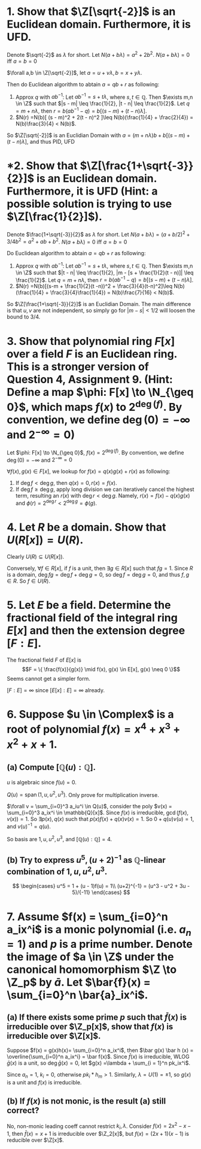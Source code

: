 # 1. Show that $\Z[\sqrt{-2}]$ is an Euclidean domain. Furthermore, it is UFD.
Denote $\sqrt{-2}$ as $\lambda$ for short. Let $N(a + b\lambda) = a^2 + 2b^2$. $N(a + b\lambda) = 0$ iff $a = b = 0$

$\forall a,b \in \Z[\sqrt{-2}]$, let $a = u + v\lambda, b = x + y\lambda$. 

Then do Euclidean algorithm to abtain $a = qb + r$ as following:
1. Approx $q$ with $ab^{-1}$: Let $ab^{-1} = s + t\lambda$, where $s,t \in \mathbb{Q}$. Then $\exists m,n \in \Z$ such that $|s - m| \leq \frac{1}{2}, |t - n| \leq \frac{1}{2}$. Let $q = m + n \lambda$, then $r = b(ab^{-1} - q) = b[(s - m) + (t - n)\lambda]$. 
2. $N(r) =N(b)[ (s - m)^2 + 2(t - n)^2 ]\leq N(b)(\frac{1}{4} + \frac{2}{4}) = N(b)\frac{3}{4} <  N(b)$.
   
So $\Z[\sqrt{-2}]$ is an Euclidian Domain with $a = (m+ n\lambda) b + b[(s-m) + (t-n)\lambda]$, and thus PID, UFD
# *2. Show that $\Z[\frac{1+\sqrt{-3}}{2}]$ is an Euclidean domain. Furthermore, it is UFD (Hint: a possible solution is trying to use $\Z[\frac{1}{2}]$).
Denote $\frac{1+\sqrt{-3}}{2}$ as $\lambda$ for short. Let $N(a + b\lambda) = (a + b/2)^2 + 3/4 b^2 = a^2 + ab + b^2$. $N(a + b\lambda) = 0$ iff $a = b = 0$

Do Euclidean algorithm to abtain $a = qb + r$ as following:
1. Approx $q$ with $ab^{-1}$: Let $ab^{-1} = s + t\lambda$, where $s,t \in \mathbb{Q}$. Then $\exists m,n \in \Z$ such that $|t - n| \leq \frac{1}{2}, |m - [s + \frac{1}{2}(t - n)]| \leq \frac{1}{2}$. Let $q = m + n \lambda$, then $r = b(ab^{-1} - q) = b[(s - m) + (t - n)\lambda]$.
2. $N(r) =N(b)[(s-m + \frac{1}{2}(t -n))^2 + \frac{3}{4}(t-n)^2]\leq N(b)(\frac{1}{4} + \frac{3}{4}\frac{1}{4}) = N(b)\frac{7}{16} <  N(b)$.

So $\Z[\frac{1+\sqrt{-3}}{2}]$ is an Euclidian Domain. The main difference is that $u,v$ are not independent, so simply go for $|m - s|<1/2$ will loosen the bound to $3/4$.
# 3. Show that polynomial ring $F[x]$ over a field $F$ is an Euclidean ring. This is a stronger version of Question 4, Assignment 9. (Hint: Define a map $\phi: F[x] \to \N_{\geq 0}$, which maps $f(x)$ to $2^{\deg(f)}$. By convention, we define $\deg(0) = -\infty$ and $2^{-\infty} = 0$)
Let $\phi: F[x] \to \N_{\geq 0}$, $f(x) = 2^{\deg(f)}$. By convention, we define $\deg(0) = -\infty$ and $2^{-\infty} = 0$

$\forall f(x), g(x) \in F[x]$, we lookup for $f(x) = q(x)g(x) + r(x)$ as following:
1. If $\deg f < \deg g$, then $q(x) = 0, r(x) = f(x)$.
2. If $\deg f \geq \deg g$, apply long division we can iteratively cancel the highest term, resulting an $r(x)$ with $\deg r < \deg g$. Namely, $r(x) = f(x) - q(x)g(x)$ and $\phi(r) = 2^{\deg r} < 2^{\deg g} = \phi(g)$.

# 4. Let $R$ be a domain. Show that $U(R[x]) = U(R)$.
Clearly $U(R) \subseteq U(R[x])$.

Conversely, $\forall f\in R[x]$, if $f$ is a unit, then $\exists g \in R[x]$ such that $fg = 1$. Since $R$ is a domain, $\deg fg =\deg f + \deg g = 0$, so $\deg f = \deg g = 0$, and thus $f,g \in R$. So $f \in U(R)$.

# 5. Let $E$ be a field. Determine the fractional field of the integral ring $E[x]$ and then the extension degree $[F: E]$.
The fractional field $F$ of $E[x]$ is 
$$F = \{ \frac{f(x)}{g(x)} \mid f(x), g(x) \in E[x], g(x) \neq 0 \}$$
Seems cannot get a simpler form.

$[F: E] = \infty$ since $[E[x]: E] = \infty$ already.


# 6. Suppose $u \in \Complex$ is a root of polynomial $f(x) = x^4 + x^3 + x^2 + x+ 1$.
## (a) Compute $[\mathbb{Q}(u) : \mathbb{Q}]$.
$u$ is algebraic since $f(u) = 0$.

$Q(u) = \operatorname{span}(1, u, u^2, u^3)$. Only prove for multiplication inverse. 

$\forall v = \sum_{i=0}^3 a_iu^i \in Q(u)$, consider the poly $v(x) = \sum_{i=0}^3 a_ix^i \in \mathbb{Q}[x]$. Since $f(x)$ is irreducible, $\gcd(f(x), v(x)) = 1$. So $\exists p(x), q(x)$ such that $p(x)f(x) + q(x)v(x) = 1$. So $0 + q(u)v(u) = 1$, and $v(u)^{-1} = q(u)$. 

So basis are $1, u, u^2, u^3$, and $[\mathbb{Q}(u) : \mathbb{Q}] = 4$.
## (b) Try to express $u^5,(u+ 2)^{-1}$ as $\mathbb{Q}$-linear combination of $1,u,u^2,u^3$.
$$
\begin{cases}
u^5 = 1 + (u - 1)f(u) = 1\\
(u+2)^{-1} = (u^3 - u^2 + 3u - 5)/{-11}
\end{cases}
$$
# 7. Assume $f(x) = \sum_{i=0}^n a_ix^i$ is a monic polynomial (i.e. $a_n = 1$) and $p$ is a prime number. Denote the image of $a \in \Z$ under the canonical homomorphism $\Z \to \Z_p$ by $\bar{a}$. Let $\bar{f}(x) = \sum_{i=0}^n \bar{a}_ix^i$.
## (a) If there exists some prime $p$ such that $\bar{f}(x)$ is irreducible over $\Z_p[x]$, show that $f(x)$ is irreducible over $\Z[x]$.
Suppose $f(x) = g(x)h(x)= \sum_{i=0}^n a_ix^i$, then $\bar g(x) \bar h (x) = \overline{\sum_{i=0}^n a_ix^i} = \bar f(x)$. Since $\bar f(x)$ is irreducible, WLOG $\bar g(x)$ is a unit, so $\deg \bar g(x) = 0$, let $g(x) =\lambda + \sum_{i = 1}^n pk_ix^i$.

Since $a_n = 1$, $k_i = 0$, otherwise $pk_i * h_m > 1$. Similarly, $\lambda = U(1) = \pm 1$, so $g(x)$ is a unit and  $f(x)$ is irreducible.
## (b) If $f(x)$ is not monic, is the result (a) still correct?
No, non-monic leading coeff cannot restrict $k_i, \lambda$. Consider $f(x) = 2x^2 - x - 1$, then $\bar f(x) = x + 1$ is irreducible over $\Z_2[x]$, but $f(x) = (2x + 1)(x-1)$ is reducible over $\Z[x]$.